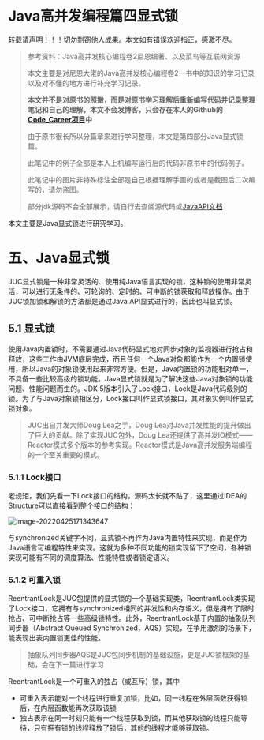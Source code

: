 # Java高并发编程篇四显式锁

转载请声明！！！切勿剽窃他人成果。本文如有错误欢迎指正，感激不尽。

> 参考资料：Java高并发核心编程卷2尼恩编著、以及菜鸟等互联网资源
>
> 本文主要是对尼恩大佬的Java高并发核心编程卷2一书中的知识的学习记录以及对不懂的地方进行补充学习记录。
>
> **本文并不是对原书的照搬，而是对原书学习理解后重新编写代码并记录整理笔记和自己的理解，本文不会发博客，只会存在本人的Github的[Code_Career项目](https://github.com/Loserfromlazy/Code_Career)中**
>
> 由于原书很长所以分篇章来进行学习整理，本文是第四部分Java显式锁篇。
>
> 此笔记中的例子全部是本人上机编写运行后的代码非原书中的代码例子。
>
> 此笔记中的图片非特殊标注全部是自己根据理解手画的或者是截图后二次编写的，请勿盗图。
>
> 部分jdk源码不会全部展示，请自行去查阅源代码或[JavaAPI文档](https://docs.oracle.com/javase/8/docs/api/)

本文主要是Java显式锁进行研究学习。

# 五、Java显式锁

JUC显式锁是一种非常灵活的、使用纯Java语言实现的锁，这种锁的使用非常灵活，可以进行无条件的、可轮询的、定时的、可中断的锁获取和释放操作。由于JUC锁加锁和解锁的方法都是通过Java API显式进行的，因此也叫显式锁。

## 5.1 显式锁



使用Java内置锁时，不需要通过Java代码显式地对同步对象的监视器进行抢占和释放，这些工作由JVM底层完成，而且任何一个Java对象都能作为一个内置锁使用，所以Java的对象锁使用起来非常方便。但是，Java内置锁的功能相对单一，不具备一些比较高级的锁功能。Java显式锁就是为了解决这些Java对象锁的功能问题、性能问题而生的。JDK 5版本引入了Lock接口，Lock是Java代码级别的锁。为了与Java对象锁相区分，Lock接口叫作显式锁接口，其对象实例叫作显式锁对象。

> JUC出自并发大师Doug Lea之手，Doug Lea对Java并发性能的提升做出了巨大的贡献。除了实现JUC包外，Doug Lea还提供了高并发IO模式——Reactor模式多个版本的参考实现。Reactor模式是Java高并发服务端编程的一个至关重要的模式。

### 5.1.1 Lock接口

老规矩，我们先看一下Lock接口的结构，源码太长就不贴了，这里通过IDEA的Structure可以直接看到整个接口的结构：

![image-20220425171343647](https://mypic-12138.oss-cn-beijing.aliyuncs.com/blog/picgo/image-20220425171343647.png)

与synchronized关键字不同，显式锁不再作为Java内置特性来实现，而是作为Java语言可编程特性来实现。这就为多种不同功能的锁实现留下了空间，各种锁实现可能有不同的调度算法、性能特性或者锁定语义。

### 5.1.2 可重入锁

ReentrantLock是JUC包提供的显式锁的一个基础实现类，ReentrantLock类实现了Lock接口，它拥有与synchronized相同的并发性和内存语义，但是拥有了限时抢占、可中断抢占等一些高级锁特性。此外，ReentrantLock基于内置的抽象队列同步器（Abstract Queued Synchronized，AQS）实现，在争用激烈的场景下，能表现出表内置锁更佳的性能。

> 抽象队列同步器AQS是JUC包同步机制的基础设施，更是JUC锁框架的基础，会在下一篇进行学习

ReentrantLock是一个可重入的独占（或互斥）锁，其中

- 可重入表示能对一个线程进行重复加锁，比如，同一线程在外层函数获得锁后，在内层函数能再次获取该锁
- 独占表示在同一时刻只能有一个线程获取到锁，而其他获取锁的线程只能等待，只有拥有锁的线程释放了锁后，其他的线程才能够获取锁。

